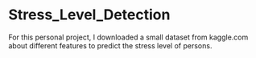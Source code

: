 # Stress_Level_Detection
For this personal project, I downloaded a small dataset from kaggle.com about different features to predict the stress level of persons.

